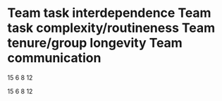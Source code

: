 # Team task interdependence Team task complexity/routineness Team tenure/group longevity Team communication

15 6 8 12

15 6 8 12